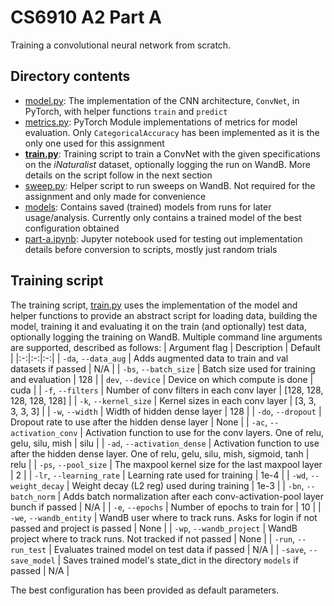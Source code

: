 # CS6910 A2 Part A

Training a convolutional neural network from scratch.

## Directory contents

- [model.py](./model.py): The implementation of the CNN architecture, `ConvNet`, in PyTorch, with helper functions `train` and `predict`
- [metrics.py](./metrics.py): PyTorch Module implementations of metrics for model evaluation. Only `CategoricalAccuracy` has been implemented as it is the only one used for this assignment
- **[train.py](./train.py)**: Training script to train a ConvNet with the given specifications on the *iNaturalist* dataset, optionally logging the run on WandB. More details on the script follow in the next section
- [sweep.py](./sweep.py): Helper script to run sweeps on WandB. Not required for the assignment and only made for convenience
- [models](./models/): Contains saved (trained) models from runs for later usage/analysis. Currently only contains a trained model of the best configuration obtained
- [part-a.ipynb](./part-a.ipynb): Jupyter notebook used for testing out implementation details before conversion to scripts, mostly just random trials

## Training script

The training script, [train.py](./train.py) uses the implementation of the model and helper functions to provide an abstract script for loading data, building the model, training it and evaluating it on the train (and optionally) test data, optionally logging the training on WandB. Multiple command line arguments are supported, described as follows:
| Argument flag | Description | Default |
|:-:|:-:|:-:|
| `-da`, `--data_aug` | Adds augmented data to train and val datasets if passed | N/A |
| `-bs`, `--batch_size` | Batch size used for training and evaluation | 128 |
| `dev`, `--device` | Device on which compute is done | cuda |
| `-f`, `--filters` | Number of conv filters in each conv layer | [128, 128, 128, 128, 128] |
| `-k`, `--kernel_size` | Kernel sizes in each conv layer | [3, 3, 3, 3, 3] |
| `-w`, `--width` | Width of hidden dense layer | 128 |
| `-do`, `--dropout` | Dropout rate to use after the hidden dense layer | None |
| `-ac`, `--activation_conv` | Activation function to use for the conv layers. One of relu, gelu, silu, mish | silu |
| `-ad`, `--activation_dense` | Activation function to use after the hidden dense layer. One of relu, gelu, silu, mish, sigmoid, tanh | relu |
| `-ps`, `--pool_size` | The maxpool kernel size for the last maxpool layer | 2 |
| `-lr`, `--learning_rate` | Learning rate used for training | 1e-4 |
| `-wd`, `--weight_decay` | Weight decay (L2 reg) used during training | 1e-3 |
| `-bn`, `--batch_norm` | Adds batch normalization after each conv-activation-pool layer bunch if passed | N/A |
| `-e`, `--epochs` | Number of epochs to train for | 10 |
| `-we`, `--wandb_entity` | WandB user where to track runs. Asks for login if not passed and project is passed | None |
| `-wp`, `--wandb_project` | WandB project where to track runs. Not tracked if not passed | None |
| `-run`, `--run_test` | Evaluates trained model on test data if passed | N/A |
| `-save`, `--save_model` | Saves trained model's state_dict in the directory `models` if passed | N/A |

The best configuration has been provided as default parameters. 